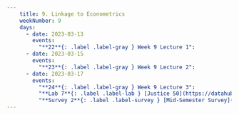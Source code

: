 ```yaml
---
    title: 9. Linkage to Econometrics
    weekNumber: 9
    days:
      - date: 2023-03-13
        events:
          "**22**{: .label .label-gray } Week 9 Lecture 1":
      - date: 2023-03-15
        events:
          "**23**{: .label .label-gray } Week 9 Lecture 2":
      - date: 2023-03-17
        events:
          "**24**{: .label .label-gray } Week 9 Lecture 3":
          "**Lab 7**{: .label .label-lab } [Justice 50](https://datahub.berkeley.edu/)":
          "**Survey 2**{: .label .label-survey } [Mid-Semester Survey](https://google.com)":          
---
```

